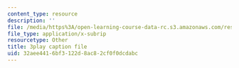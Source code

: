 ```yaml
---
content_type: resource
description: ''
file: /media/https%3A/open-learning-course-data-rc.s3.amazonaws.com/res-6-007-signals-and-systems-spring-2011/32aee4416bf3122d8ac82cf0f0dcdabc_0Gat_aSzi5Y.srt
file_type: application/x-subrip
resourcetype: Other
title: 3play caption file
uid: 32aee441-6bf3-122d-8ac8-2cf0f0dcdabc
---
```

